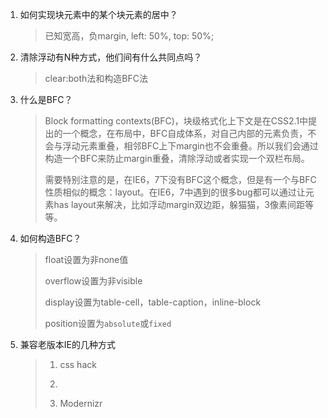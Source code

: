 1. 如何实现块元素中的某个块元素的居中？

    > 已知宽高，负margin, left: 50%, top: 50%;

2. 清除浮动有N种方式，他们间有什么共同点吗？

    > clear:both法和构造BFC法

3. 什么是BFC？

    > Block formatting contexts(BFC)，块级格式化上下文是在CSS2.1中提出的一个概念，在布局中，BFC自成体系，对自己内部的元素负责，不会与浮动元素重叠，相邻BFC上下margin也不会重叠。所以我们会通过构造一个BFC来防止margin重叠，清除浮动或者实现一个双栏布局。
    >
    > 需要特别注意的是，在IE6，7下没有BFC这个概念，但是有一个与BFC性质相似的概念：layout。在IE6，7中遇到的很多bug都可以通过让元素has layout来解决，比如浮动margin双边距，躲猫猫，3像素间距等等。

4. 如何构造BFC？

    > float设置为非none值
    >
    > overflow设置为非visible
    >
    > display设置为table-cell，table-caption，inline-block
    >
    > position设置为`absolute`或`fixed`

5. 兼容老版本IE的几种方式

    > 1. css hack
    >
    > 2. <!--[if IE]><link rel="stylesheet" type="text/css" href="#"><![endif]-->
    >
    > 3. Modernizr
